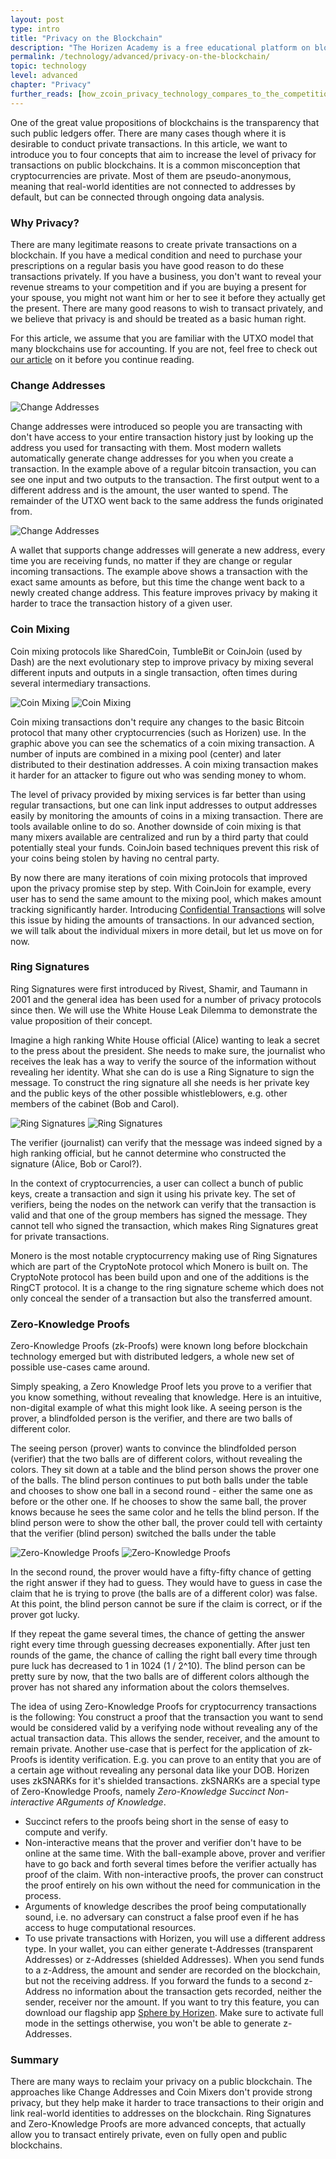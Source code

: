 ```yaml
---
layout: post
type: intro
title: "Privacy on the Blockchain"
description: "The Horizen Academy is a free educational platform on blockchain technology, cryptocurrency, and privacy. In this article, we introduce you to the different technologies that enable private transactions on a public blockchain."
permalink: /technology/advanced/privacy-on-the-blockchain/
topic: technology
level: advanced
chapter: "Privacy"
further_reads: [how_zcoin_privacy_technology_compares_to_the_competition]
---
```


One of the great value propositions of blockchains is the transparency that such public ledgers offer. There are many cases though where it is desirable to conduct private transactions. In this article, we want to introduce you to four concepts that aim to increase the level of privacy for transactions on public blockchains. It is a common misconception that cryptocurrencies are private. Most of them are pseudo-anonymous, meaning that real-world identities are not connected to addresses by default, but can be connected through ongoing data analysis.

### Why Privacy?

There are many legitimate reasons to create private transactions on a blockchain. If you have a medical condition and need to purchase your prescriptions on a regular basis you have good reason to do these transactions privately. If you have a business, you don't want to reveal your revenue streams to your competition and if you are buying a present for your spouse, you might not want him or her to see it before they actually get the present. There are many good reasons to wish to transact privately, and we believe that privacy is and should be treated as a basic human right.

For this article, we assume that you are familiar with the UTXO model that many blockchains use for accounting. If you are not, feel free to check out <a href="{{ site.baseurl }}{% post_url technology/advanced/2021-04-02-the-utxo-model.md %}">our article</a> on it before you continue reading.

### Change Addresses

<div class="my-4">
    <img src="/assets/post_files/technology/advanced/privacy-on-the-blockchain/change_address_0.png" alt="Change Addresses">
</div>

Change addresses were introduced so people you are transacting with don't have access to your entire transaction history just by looking up the address you used for transacting with them. Most modern wallets automatically generate change addresses for you when you create a transaction. In the example above of a regular bitcoin transaction, you can see one input and two outputs to the transaction. The first output went to a different address and is the amount, the user wanted to spend. The remainder of the UTXO went back to the same address the funds originated from.

<div class="my-4">
    <img src="/assets/post_files/technology/advanced/privacy-on-the-blockchain/change_address_1.png" alt="Change Addresses">
</div>

A wallet that supports change addresses will generate a new address, every time you are receiving funds, no matter if they are change or regular incoming transactions. The example above shows a transaction with the exact same amounts as before, but this time the change went back to a newly created change address. This feature improves privacy by making it harder to trace the transaction history of a given user.

### Coin Mixing

Coin mixing protocols like SharedCoin, TumbleBit or CoinJoin (used by Dash) are the next evolutionary step to improve privacy by mixing several different inputs and outputs in a single transaction, often times during several intermediary transactions.

![Coin Mixing](/assets/post_files/technology/advanced/privacy-on-the-blockchain/coinjoin_D.jpg)
![Coin Mixing](/assets/post_files/technology/advanced/privacy-on-the-blockchain/coinjoin_M.jpg)

Coin mixing transactions don't require any changes to the basic Bitcoin protocol that many other cryptocurrencies (such as Horizen) use. In the graphic above you can see the schematics of a coin mixing transaction. A number of inputs are combined in a mixing pool (center) and later distributed to their destination addresses. A coin mixing transaction makes it harder for an attacker to figure out who was sending money to whom.

The level of privacy provided by mixing services is far better than using regular transactions, but one can link input addresses to output addresses easily by monitoring the amounts of coins in a mixing transaction. There are tools available online to do so. Another downside of coin mixing is that many mixers available are centralized and run by a third party that could potentially steal your funds. CoinJoin based techniques prevent this risk of your coins being stolen by having no central party.

By now there are many iterations of coin mixing protocols that improved upon the privacy promise step by step. With CoinJoin for example, every user has to send the same amount to the mixing pool, which makes amount tracking significantly harder. Introducing [Confidential Transactions](https://medium.com/@ecurrencyhodler/a-primer-to-confidential-transactions-e6ab3dd2bf1e) will solve this issue by hiding the amounts of transactions. In our advanced section, we will talk about the individual mixers in more detail, but let us move on for now.

### Ring Signatures

Ring Signatures were first introduced by Rivest, Shamir, and Taumann in 2001 and the general idea has been used for a number of privacy protocols since then. We will use the White House Leak Dilemma to demonstrate the value proposition of their concept.

Imagine a high ranking White House official (Alice) wanting to leak a secret to the press about the president. She needs to make sure, the journalist who receives the leak has a way to verify the source of the information without revealing her identity. What she can do is use a Ring Signature to sign the message. To construct the ring signature all she needs is her private key and the public keys of the other possible whistleblowers, e.g. other members of the cabinet (Bob and Carol).

![Ring Signatures](/assets/post_files/technology/advanced/privacy-on-the-blockchain/ring_sig_D.jpg)
![Ring Signatures](/assets/post_files/technology/advanced/privacy-on-the-blockchain/ring_sig_M.jpg)

The verifier (journalist) can verify that the message was indeed signed by a high ranking official, but he cannot determine who constructed the signature (Alice, Bob or Carol?).

In the context of cryptocurrencies, a user can collect a bunch of public keys, create a transaction and sign it using his private key. The set of verifiers, being the nodes on the network can verify that the transaction is valid and that one of the group members has signed the message. They cannot tell who signed the transaction, which makes Ring Signatures great for private transactions.

Monero is the most notable cryptocurrency making use of Ring Signatures which are part of the CryptoNote protocol which Monero is built on. The CryptoNote protocol has been build upon and one of the additions is the RingCT protocol. It is a change to the ring signature scheme which does not only conceal the sender of a transaction but also the transferred amount.

### Zero-Knowledge Proofs

Zero-Knowledge Proofs (zk-Proofs) were known long before blockchain technology emerged but with distributed ledgers, a whole new set of possible use-cases came around.

Simply speaking, a Zero Knowledge Proof lets you prove to a verifier that you know something, without revealing that knowledge. Here is an intuitive, non-digital example of what this might look like. A seeing person is the prover, a blindfolded person is the verifier, and there are two balls of different color. 

The seeing person (prover) wants to convince the blindfolded person (verifier) that the two balls are of different colors, without revealing the colors. They sit down at a table and the blind person shows the prover one of the balls. The blind person continues to put both balls under the table and chooses to show one ball in a second round - either the same one as before or the other one. If he chooses to show the same ball, the prover knows because he sees the same color and he tells the blind person. If the blind person were to show the other ball, the prover could tell with certainty that the verifier (blind person) switched the balls under the table

![Zero-Knowledge Proofs](/assets/post_files/technology/advanced/privacy-on-the-blockchain/zkproof_D.jpg)
![Zero-Knowledge Proofs](/assets/post_files/technology/advanced/privacy-on-the-blockchain/zkproof_M.jpg)

In the second round, the prover would have a fifty-fifty chance of getting the right answer if they had to guess. They would have to guess in case the claim that he is trying to prove (the balls are of a different color) was false. At this point, the blind person cannot be sure if the claim is correct, or if the prover got lucky.

If they repeat the game several times, the chance of getting the answer right every time through guessing decreases exponentially. After just ten rounds of the game, the chance of calling the right ball every time through pure luck has decreased to 1 in 1024 (1 / 2^10). The blind person can be pretty sure by now, that the two balls are of different colors although the prover has not shared any information about the colors themselves.

The idea of using Zero-Knowledge Proofs for cryptocurrency transactions is the following: You construct a proof that the transaction you want to send would be considered valid by a verifying node without revealing any of the actual transaction data. This allows the sender, receiver, and the amount to remain private. Another use-case that is perfect for the application of zk-Proofs is identity verification. E.g. you can prove to an entity that you are of a certain age without revealing any personal data like your DOB. Horizen uses zkSNARKs for it's shielded transactions. zkSNARKs are a special type of Zero-Knowledge Proofs, namely _Zero-Knowledge Succinct Non-interactive ARguments of Knowledge_.

 - Succinct refers to the proofs being short in the sense of easy to compute and verify.
 - Non-interactive means that the prover and verifier don't have to be online at the same time. With the ball-example above, prover and verifier have to go back and forth several times before the verifier actually has proof of the claim. With non-interactive proofs, the prover can construct the proof entirely on his own without the need for communication in the process.
 - Arguments of knowledge describes the proof being computationally sound, i.e. no adversary can construct a false proof even if he has access to huge computational resources.
 - To use private transactions with Horizen, you will use a different address type. In your wallet, you can either generate t-Addresses (transparent Addresses) or z-Addresses (shielded Addresses). When you send funds to a z-Address, the amount and sender are recorded on the blockchain, but not the receiving address. If you forward the funds to a second z-Address no information about the transaction gets recorded, neither the sender, receiver nor the amount. If you want to try this feature, you can download our flagship app [Sphere by Horizen](https://www.horizen.global/spherebyhorizen/). Make sure to activate full mode in the settings otherwise, you won't be able to generate z-Addresses.

### Summary

There are many ways to reclaim your privacy on a public blockchain. The approaches like Change Addresses and Coin Mixers don't provide strong privacy, but they help make it harder to trace transactions to their origin and link real-world identities to addresses on the blockchain. Ring Signatures and Zero-Knowledge Proofs are more advanced concepts, that actually allow you to transact entirely private, even on fully open and public blockchains.
